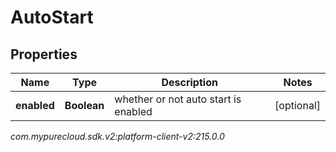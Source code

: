 # AutoStart


## Properties

| Name | Type | Description | Notes |
| ------------ | ------------- | ------------- | ------------- |
| **enabled** | **Boolean** | whether or not auto start is enabled |  [optional] |




_com.mypurecloud.sdk.v2:platform-client-v2:215.0.0_
